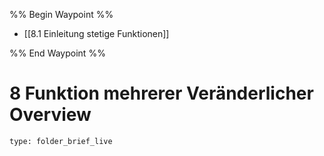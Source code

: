 %% Begin Waypoint %%
- [[8.1 Einleitung stetige Funktionen]]

%% End Waypoint %%
# 8 Funktion mehrerer Veränderlicher Overview
 
```ccard
type: folder_brief_live
```
 

